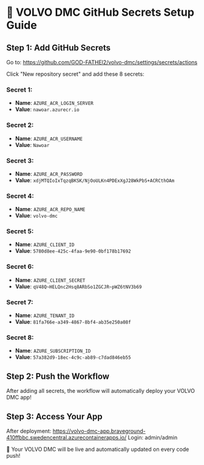 # 🚀 VOLVO DMC GitHub Secrets Setup Guide

## Step 1: Add GitHub Secrets
Go to: https://github.com/GOD-FATHEl2/volvo-dmc/settings/secrets/actions

Click "New repository secret" and add these 8 secrets:

### Secret 1:
- **Name**: `AZURE_ACR_LOGIN_SERVER`
- **Value**: `nawoar.azurecr.io`

### Secret 2:
- **Name**: `AZURE_ACR_USERNAME`  
- **Value**: `Nawoar`

### Secret 3:
- **Name**: `AZURE_ACR_PASSWORD`
- **Value**: `xdjMTQIoIxTqzqBKSK/NjOoULKn4PDExXgJ28WkPbS+ACRCthOAm`

### Secret 4:
- **Name**: `AZURE_ACR_REPO_NAME`
- **Value**: `volvo-dmc`

### Secret 5:
- **Name**: `AZURE_CLIENT_ID`
- **Value**: `5780d8ee-425c-4faa-9e90-0bf178b17692`

### Secret 6:
- **Name**: `AZURE_CLIENT_SECRET`
- **Value**: `qV48Q~HELQnc2Hsq8ARbSo1ZGCJR~pWZ6tNV3b69`

### Secret 7:
- **Name**: `AZURE_TENANT_ID`
- **Value**: `81fa766e-a349-4867-8bf4-ab35e250a08f`

### Secret 8:
- **Name**: `AZURE_SUBSCRIPTION_ID`
- **Value**: `57a382d9-18ec-4c9c-ab89-c7dad846eb55`

## Step 2: Push the Workflow
After adding all secrets, the workflow will automatically deploy your VOLVO DMC app!

## Step 3: Access Your App
After deployment: https://volvo-dmc-app.braveground-410ffbbc.swedencentral.azurecontainerapps.io/
Login: admin/admin

🎉 Your VOLVO DMC will be live and automatically updated on every code push!
